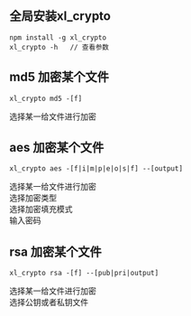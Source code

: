 ##  全局安装xl_crypto
```
npm install -g xl_crypto
xl_crypto -h   // 查看参数
```

##  md5 加密某个文件
```
xl_crypto md5 -[f]
```
选择某一给文件进行加密

##  aes 加密某个文件
```
xl_crypto aes -[f|i|m|p|e|o|s|f] --[output]
```
选择某一给文件进行加密  
选择加密类型    
选择加密填充模式  
输入密码  

##  rsa 加密某个文件
```
xl_crypto rsa -[f] --[pub|pri|output]
```
选择某一给文件进行加密  
选择公钥或者私钥文件  






